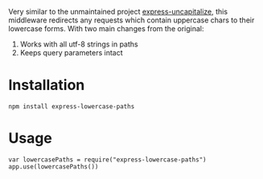 Very similar to the unmaintained project [express-uncapitalize](https://github.com/jamiesteven/express-uncapitalize), this middleware redirects any requests which contain uppercase chars to their lowercase forms. With two main changes from the original:

  1. Works with all utf-8 strings in paths
  1. Keeps query parameters intact

# Installation

    npm install express-lowercase-paths

# Usage

    var lowercasePaths = require("express-lowercase-paths")
    app.use(lowercasePaths())
